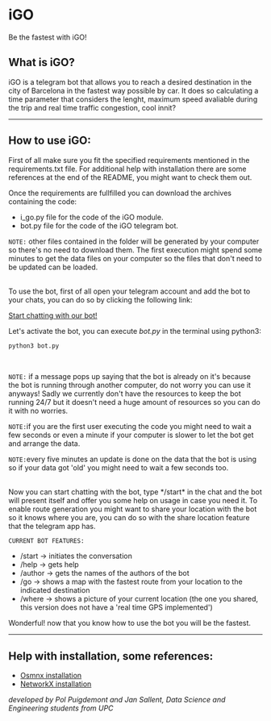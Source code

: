 # iGO

Be the fastest with iGO!
<br /> 
## What is iGO?
iGO is a telegram bot that allows you to reach a desired destination in the city of Barcelona in the fastest way possible by car. It does so calculating a time parameter that considers the lenght, maximum speed avaliable during the trip and real time traffic congestion, cool innit?

---

## How to use iGO:

First of all make sure you fit the specified requirements mentioned in the requirements.txt file. For additional help with installation there are some references at the end of the README, you might want to check them out.

Once the requirements are fullfilled you can download the archives containing the code:
* i_go.py file for the code of the iGO module.
* bot.py file for the code of the iGO telegram bot.

`NOTE:` other files contained in the folder will be generated by your computer so there's no need to download them. The first execution might spend some minutes to get the data files on your computer so the files that don't need to be updated can be loaded.

<br /> 
To use the bot, first of all open your telegram account and add the bot to your chats, you can do so by clicking the following link:

[Start chatting with our bot!](https://t.me/igo_Pol_Jan_bot)

Let's activate the bot, you can execute *bot.py* in the terminal using python3:
```bash
python3 bot.py
```
<br /> 

`NOTE:` if a message pops up saying that the bot is already on it's because the bot is running through another computer, do not worry you can use it anyways! Sadly we currently don't have the resources to keep the bot running 24/7 but it doesn't need a huge amount of resources so you can do it with no worries.

`NOTE:`if you are the first user executing the code you might need to wait a few seconds or even a minute if your computer is slower to let the bot get and arrange the data.

`NOTE:`every five minutes an update is done on the data that the bot is using so if your data got 'old' you might need to wait a few seconds too. 

<br /> 
Now you can start chatting with the bot, type */start* in the chat and the bot will present itself and offer you some help on usage in case you need it. To enable route generation you might want to share your location with the bot so it knows where you are, you can do so with the share location feature that the telegram app has.
<br /> 

`CURRENT BOT FEATURES:`
* /start -> initiates the conversation
* /help -> gets help
* /author -> gets the names of the authors of the bot
* /go <destination> -> shows a map with the fastest route from your location to the indicated destination
* /where -> shows a picture of your current location (the one you shared, this version does not have a 'real time GPS implemented')
  
Wonderful! now that you know how to use the bot you will be the fastest.

---
  
## Help with installation, some references:
* [Osmnx installation](https://github.com/gboeing/osmnx)
* [NetworkX installation](https://networkx.org/documentation/stable/install.html)



*developed by Pol Puigdemont and Jan Sallent, Data Science and Engineering students from UPC*
